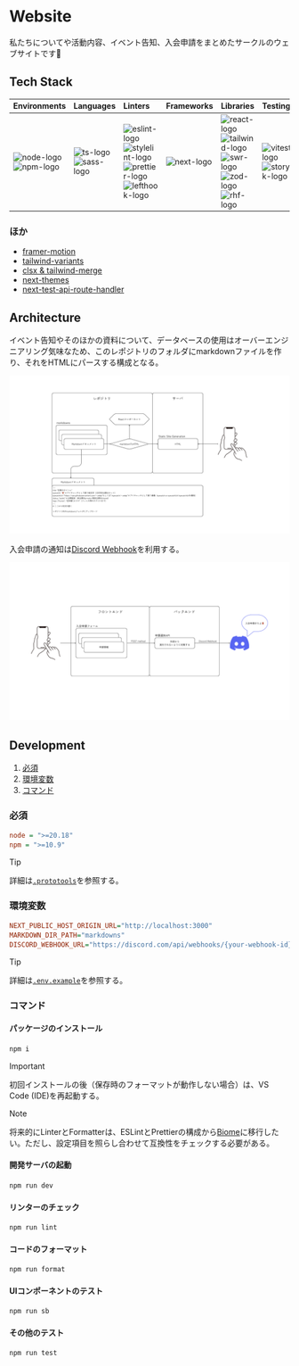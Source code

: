 # Website

私たちについてや活動内容、イベント告知、入会申請をまとめたサークルのウェブサイトです🧸

## Tech Stack

| Environments                | Languages                  | Linters                                                                     | Frameworks   | Libraries                                                                      | Testing                             | CI/CD                 | PaaS                                                            |
| :-------------------------- | :------------------------- | :-------------------------------------------------------------------------- | :----------- | :----------------------------------------------------------------------------- | :---------------------------------- | :-------------------- | :-------------------------------------------------------------- |
| ![node-logo]<br>![npm-logo] | ![ts-logo]<br>![sass-logo] | ![eslint-logo]<br>![stylelint-logo]<br>![prettier-logo]<br>![lefthook-logo] | ![next-logo] | ![react-logo]<br>![tailwind-logo]<br>![swr-logo]<br>![zod-logo]<br>![rhf-logo] | ![vitest-logo]<br>![storybook-logo] | ![githubactions-logo] | ![vercel-logo]<br>![cloudflarepages-logo]<br>![cloudflare-logo] |

[node-logo]: https://img.shields.io/badge/-Node.js-5FA04E.svg?logo=nodedotjs&style=flat&logoColor=ffffff
[npm-logo]: https://img.shields.io/badge/-npm-CB3837.svg?logo=npm&style=flat&logoColor=ffffff
[eslint-logo]: https://img.shields.io/badge/-ESLint-4B32C3.svg?logo=eslint&style=flat&logoColor=ffffff
[stylelint-logo]: https://img.shields.io/badge/-Stylelint-263238.svg?logo=stylelint&style=flat&logoColor=ffffff
[prettier-logo]: https://img.shields.io/badge/-Prettier-F7B93E.svg?logo=prettier&style=flat&logoColor=000000
[lefthook-logo]: https://img.shields.io/badge/-Lefthook-FF1E1E.svg?logo=lefthook&style=flat&logoColor=000000
[ts-logo]: https://img.shields.io/badge/-TypeScript-3178C6.svg?logo=typescript&style=flat&logoColor=ffffff
[sass-logo]: https://img.shields.io/badge/-Sass-CC6699.svg?logo=sass&style=flat&logoColor=ffffff
[next-logo]: https://img.shields.io/badge/-Next.js-000000.svg?logo=nextdotjs&style=flat&logoColor=ffffff
[react-logo]: https://img.shields.io/badge/-React-61DAFB.svg?logo=react&style=flat&logoColor=000000
[tailwind-logo]: https://img.shields.io/badge/-Tailwind%20CSS-06B6D4.svg?logo=tailwindcss&style=flat&logoColor=ffffff
[swr-logo]: https://img.shields.io/badge/-SWR-000000.svg?logo=swr&style=flat&logoColor=ffffff
[zod-logo]: https://img.shields.io/badge/-Zod-3E67B1.svg?logo=zod&style=flat&logoColor=ffffff
[rhf-logo]: https://img.shields.io/badge/-React%20Hook%20Form-EC5990.svg?logo=reacthookform&style=flat&logoColor=ffffff
[vitest-logo]: https://img.shields.io/badge/-Vitest-6E9F18.svg?logo=vitest&style=flat&logoColor=ffffff
[storybook-logo]: https://img.shields.io/badge/-Storybook-FF4785.svg?logo=storybook&style=flat&logoColor=ffffff
[githubactions-logo]: https://img.shields.io/badge/-GitHub%20Actions-2088FF.svg?logo=githubactions&style=flat&logoColor=ffffff
[vercel-logo]: https://img.shields.io/badge/-Vercel-000000.svg?logo=vercel&style=flat&logoColor=ffffff
[cloudflarepages-logo]: https://img.shields.io/badge/-Cloudflare%20Pages-F38020.svg?logo=cloudflarepages&style=flat&logoColor=ffffff
[cloudflare-logo]: https://img.shields.io/badge/-Cloudflare-F38020.svg?logo=cloudflare&style=flat&logoColor=ffffff

### ほか

- [framer-motion](https://www.framer.com/motion)
- [tailwind-variants](https://www.tailwind-variants.org)
- [clsx & tailwind-merge](./src/utils/cn.ts)
- [next-themes](https://github.com/pacocoursey/next-themes)
- [next-test-api-route-handler](https://github.com/Xunnamius/next-test-api-route-handler)

## Architecture

イベント告知やそのほかの資料について、データベースの使用はオーバーエンジニアリング気味なため、このレポジトリのフォルダにmarkdownファイルを作り、それをHTMLにパースする構成となる。

![architecture markdown](./docs/images/architecture-markdown.png)

入会申請の通知は[Discord Webhook](https://discord.com/developers/docs/resources/webhook#execute-webhook)を利用する。

![architecture newcomer](./docs/images/architecture-newcomer.png)

## Development

1. [必須](#必須)
2. [環境変数](#環境変数)
3. [コマンド](#コマンド)

### 必須

```ini
node = ">=20.18"
npm = ">=10.9"
```

> [!TIP]
>
> 詳細は[`.prototools`](./.prototools)を参照する。

### 環境変数

```ini
NEXT_PUBLIC_HOST_ORIGIN_URL="http://localhost:3000"
MARKDOWN_DIR_PATH="markdowns"
DISCORD_WEBHOOK_URL="https://discord.com/api/webhooks/{your-webhook-id}/{your-webhook-token}"
```

> [!TIP]
>
> 詳細は[`.env.example`](./.env.example)を参照する。

### コマンド

#### パッケージのインストール

```sh
npm i
```

> [!IMPORTANT]
>
> 初回インストールの後（保存時のフォーマットが動作しない場合）は、VS Code (IDE)を再起動する。

> [!NOTE]
>
> 将来的にLinterとFormatterは、ESLintとPrettierの構成から[Biome](https://biomejs.dev)に移行したい。ただし、設定項目を照らし合わせて互換性をチェックする必要がある。

#### 開発サーバの起動

```sh
npm run dev
```

#### リンターのチェック

```sh
npm run lint
```

#### コードのフォーマット

```sh
npm run format
```

#### UIコンポーネントのテスト

```sh
npm run sb
```

#### その他のテスト

```sh
npm run test
```
